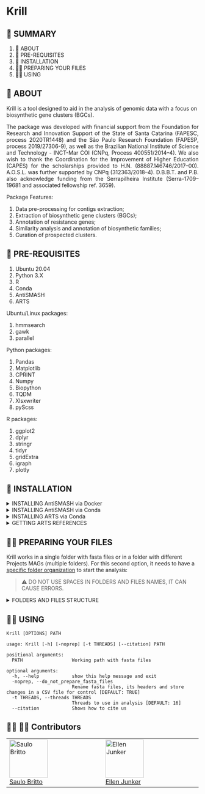 # Krill

## :mag_right: SUMMARY
1. :scroll: ABOUT
2. :electric_plug: PRE-REQUISITES
3. :dvd: INSTALLATION
4. :woman_teacher: PREPARING YOUR FILES
5. :woman_technologist: USING

## :scroll: ABOUT

Krill is a tool designed to aid in the analysis of genomic data with a focus on biosynthetic gene clusters (BGCs).

<p align="justify">The package was developed with financial support from the Foundation for Research and Innovation Support of the State of Santa Catarina (FAPESC, process 2020TR1448) and the São Paulo Research Foundation (FAPESP, process 2019/27306-9), as well as the Brazilian National Institute of Science and Technology - INCT-Mar COI (CNPq, Process 400551/2014–4). We also wish to thank the Coordination for the Improvement of Higher Education (CAPES) for the scholarships provided to H.N. (88887.146746/2017–00). A.O.S.L. was further supported by CNPq (312363/2018–4). D.B.B.T. and P.B. also acknowledge funding from the Serrapilheira Institute (Serra-1709–19681 and associated fellowship ref. 3659).</p>

Package Features:
1. Data pre-processing for contigs extraction; 
2. Extraction of biosynthetic gene clusters (BGCs); 
3. Annotation of resistance genes; 
4. Similarity analysis and annotation of biosynthetic families; 
5. Curation of prospected clusters. 

## :electric_plug: PRE-REQUISITES
1. Ubuntu 20.04
2. Python 3.X
3. R
4. Conda
5. AntiSMASH
6. ARTS

Ubuntu/Linux packages:
1. hmmsearch
2. gawk
3. parallel

Python packages:
1. Pandas
2. Matplotlib
3. CPRINT
4. Numpy
5. Biopython
6. TQDM
7. Xlsxwriter
8. pyScss

R packages:
1. ggplot2
2. dplyr
3. stringr
4. tidyr
5. gridExtra
6. igraph
7. plotly

## :dvd: INSTALLATION

<details><summary>INSTALLING AntiSMASH via Docker</summary>
<p>
    
1. Pull [AntiSMASH Docker Image](https://hub.docker.com/r/antismash/standalone)
    
```
docker pull antismash/standalone
```
    
2. Prepare AntiSMASH run scripts
    
```
mkdir ~/bin    # not required if you already have that
curl -q https://dl.secondarymetabolites.org/releases/6.1.1/docker-run_antismash-full > ~/bin/run_antismash
chmod a+x ~/bin/run_antismash
export PATH="$HOME/bin:$PATH"
```
    
3. Test installation
    
```
run_antismash . . --version
```
    
or
    
```
run_antismash . . --version
```
    
</p>
</details>

<details><summary>INSTALLING AntiSMASH via Conda</summary>
<p>
    
1. Install AntiSMASH using conda
    
```
conda install -c bioconda antismash
```

</p>
</details>

<details><summary>INSTALLING ARTS via Conda</summary>

<p>
    
1. Download environment spec list file from this repository (arts_specs.txt)
    
2. Create a conda environment for ARTS using the spec list file
    
```
conda create -n "ARTS" --file /path/to/spec-file.txt
```
 
3. Download ARTS project into the conda environment using git
    
```
cd /path/to/ARTS/environment/
git clone https://bitbucket.org/ziemertlab/arts.git
```

</p>
    
</details>

<details><summary>GETTING ARTS REFERENCES</summary>

<p>
    
1. Download [Krill's specific ARTS references](https://bitbucket.org/krill-arts-reference/krillartsreference/downloads/) 
    
2. Unzip the file
3. Replace the "reference" folder in ARTS environment with the new one

</p>
    
</details>



## :woman_teacher: PREPARING YOUR FILES

Krill works in a single folder with fasta files or in a folder with different Projects MAGs (multiple folders). For this second option, it needs to have a [specific folder organization](example/) to start the analysis:

> :warning: DO NOT USE SPACES IN FOLDERS AND FILES NAMES, IT CAN CAUSE ERRORS.

<details><summary>FOLDERS AND FILES STRUCTURE</summary>
<p>
    
#### Flowchart Scheme
```mermaid
flowchart TB
    subgraph A[example/ - Main folder]
        subgraph B[PRJNA602601/ ]
        E[MAG_1.fasta]
        F[MAG_2.fasta]
        G[MAG_3.fasta]
        N[...]
        end
        subgraph C[Project_B/ ]
        H[MAG_1.fasta]
        I[MAG_2.fasta]
        J[MAG_3.fasta]
        O[...]
        end
        subgraph D[Project_C/ ]
        K[MAG_1.fasta]
        L[MAG_2.fasta]
        M[MAG_3.fasta]
        P[...]
        end
    end
```

#### Printscreen Scheme
<p align="center">
    <img src="https://user-images.githubusercontent.com/50638088/184180804-c794655e-3e4c-4509-b38a-3f63eac7c0d5.png"/>
</p>
</p>
</details>
    
## :woman_technologist: USING
```
Krill [OPTIONS] PATH
```

```
usage: Krill [-h] [-noprep] [-t THREADS] [--citation] PATH

positional arguments:
  PATH                  Working path with fasta files

optional arguments:
  -h, --help            show this help message and exit
  -noprep, --do_not_prepare_fasta_files
                        Rename fasta files, its headers and store changes in a CSV file for control [DEFAULT: TRUE]
  -t THREADS, --threads THREADS
                        Threads to use in analysis [DEFAULT: 16]
  --citation            Shows how to cite us
```

## :woman_technologist: :man_technologist: Contributors 
<table>
    <tr>
        <td align="left" valign="top" width="14.28%"><a href="https://github.com/saulobritto"><img src="https://avatars.githubusercontent.com/u/50638088?v=4" width="100px;" alt="Saulo Britto"/><br />Saulo Britto</a></td>
        <td align="left" valign="top" width="14.28%"><a href="https://github.com/ellenjkr"><img src="https://avatars.githubusercontent.com/u/49100458?v=4" width="100px;" alt="Ellen Junker"/><br />Ellen Junker</a></td>
    </tr>
</table>
